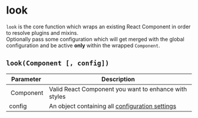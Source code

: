 # look
`look` is the core function which wraps an existing React Component in order to resolve plugins and mixins. <br>
Optionally pass some configuration which will get merged with the global configuration and be active **only** within the wrapped `Component`.

## `look(Component [, config])`
| Parameter | Description |
| --------- | ----------- |
| Component | Valid React Component you want to enhance with styles |
| config    | An object containing all [configuration settings](https://github.com/rofrischmann/react-look/blob/develop/packages/react-look/docs/guides/configureLook.md) |
